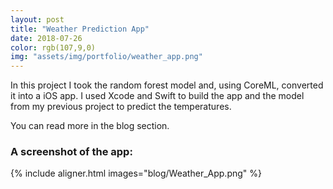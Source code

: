 ```yaml
---
layout: post
title: "Weather Prediction App"
date: 2018-07-26
color: rgb(107,9,0)
img: "assets/img/portfolio/weather_app.png"
---
```


In this project I took the random forest model and, using CoreML, converted it into a iOS app.
I used Xcode and Swift to build the app and the model from my previous project to predict
the temperatures.

You can read more in the blog section.
 
### A screenshot of the app:
{% include aligner.html images="blog/Weather_App.png" %}


